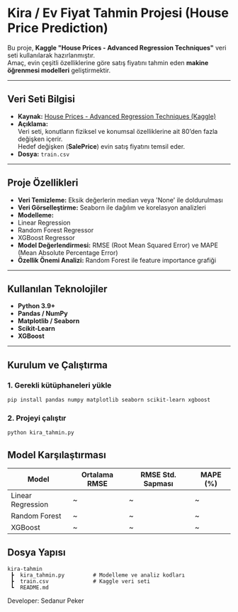 #  Kira / Ev Fiyat Tahmin Projesi (House Price Prediction)

Bu proje, **Kaggle "House Prices - Advanced Regression Techniques"** veri seti kullanılarak hazırlanmıştır.  
Amaç, evin çeşitli özelliklerine göre satış fiyatını tahmin eden **makine öğrenmesi modelleri** geliştirmektir.

---

##  Veri Seti Bilgisi
- **Kaynak:** [House Prices - Advanced Regression Techniques (Kaggle)](https://www.kaggle.com/competitions/house-prices-advanced-regression-techniques)
- **Açıklama:**  
  Veri seti, konutların fiziksel ve konumsal özelliklerine ait 80’den fazla değişken içerir.  
  Hedef değişken (**SalePrice**) evin satış fiyatını temsil eder.  
- **Dosya:** `train.csv`

---

##  Proje Özellikleri
-  **Veri Temizleme:** Eksik değerlerin median veya 'None' ile doldurulması  
-  **Veri Görselleştirme:** Seaborn ile dağılım ve korelasyon analizleri  
-  **Modelleme:**  
  - Linear Regression  
  - Random Forest Regressor  
  - XGBoost Regressor  
-  **Model Değerlendirmesi:** RMSE (Root Mean Squared Error) ve MAPE (Mean Absolute Percentage Error)  
-  **Özellik Önemi Analizi:** Random Forest ile feature importance grafiği  

---

##  Kullanılan Teknolojiler
- **Python 3.9+**
- **Pandas / NumPy**
- **Matplotlib / Seaborn**
- **Scikit-Learn**
- **XGBoost**

---

##  Kurulum ve Çalıştırma

### 1️. Gerekli kütüphaneleri yükle
```bash
pip install pandas numpy matplotlib seaborn scikit-learn xgboost
```

### 2️. Projeyi çalıştır
```bash
python kira_tahmin.py
```

## Model Karşılaştırması

| Model              | Ortalama RMSE  | RMSE Std. Sapması| MAPE (%) |
|--------------------|----------------|------------------|-----------|
| Linear Regression  | ~              | ~                | ~         |
| Random Forest      | ~              | ~                | ~         |
| XGBoost            | ~              | ~                | ~         |


##  Dosya Yapısı
```
kira-tahmin
 ┣  kira_tahmin.py         # Modelleme ve analiz kodları
 ┣  train.csv              # Kaggle veri seti
 ┗  README.md
```

Developer: Sedanur Peker
